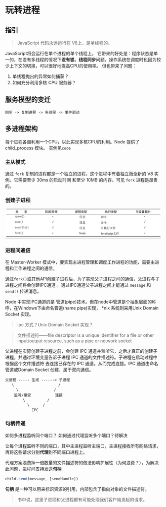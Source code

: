# 玩转进程
## 指引
> JavaScript 代码永远运行在 V8上，是单线程的。

JavaScript将会运行在单个进程的单个线程上。
它带来的好处是：程序状态是单一的，在没有多线程的情况下**没有锁、线程同步**问题，操作系统在调度时也因为较少上下文的切换，可以很好地提高CPU的使用率。
但也带来了问题：

1. 单线程抛出的异常如何捕获？
2. 如何充分利用多核 CPU 服务器？

## 服务模型的变迁
```
同步 -> 复制进程 -> 多线程 -> 事件驱动
```

## 多进程架构
每个进程各自利用一个CPU，以此实现多核CPU的利用。Node 提供了 child_process 模块。
实例见`code`

### 主从模式
通过 `fork` 复制的进程都是一个独立的进程，这个进程中有着独立而全新的 V8 实例。它需要至少 30ms 的启动时间
和至少 10MB 的内存。可见 `fork` 进程是昂贵的。
### 创建子进程
<img src="./img/method_diff.png">

### 进程间通信
在 Master-Worker 模式中，要实现主进程管理和调度工作进程的功能，需要主进程和工作进程之间的通信。


通过`fork()`或其他API创建子进程后，为了实现父子进程之间的通信，父进程与子进程之间将会创建IPC通道
。通过IPC通道父子进程之间才能通过 `message` 和 `send()` 传递消息。

Node 中实现IPC通道的是 管道(pipe)技术。但在node中管道是个抽象层面的称呼，在Windows下由命名管道(name pipe)实现，
*nix 系统则采用Unix Domain Socket 实现。

> ipc 方式？Unix Domain Socket 实现？


> 文件描述符——file descriptor is a unique identifier for a file or other input/output resource, such 
> as a pipe or network socket

父进程在实际创建子进程之前，会创建 IPC 通道并监听它，之后才真正的创建子进程，并通过环境变量告诉子进程 IPC 通道的文件描述符。子进程在启动过程中根据这个文件描述符
去连接已存在的 IPC 通道，从而完成连接。IPC 通道由命名管道或Domain Socket 创建，属于双向通信。
```
父进程 ----- 生成 ------> 子进程
   \					/
     \				  /
    监听/接受	        连接
 	    \		   /
 	      \      /
 	        IPC
```

### 句柄传递
如何多进程监听同个端口？
如何通过代理监听多个端口？待解决

让每个进程监听不同的端口，其中主进程监听主端口，主进程接收所有网络请求，再将这些请求分别**代理**到不同端口进程上。

代理方案浪费掉一倍数量的文件描述符的做法影响扩展性（为何浪费？），为解决此问题，进程间支持发送**句柄**
```js
child.send(message, [sendHandle])
```
**句柄** 是一种可以用来标识资源的引用，内部包含了指向对象的文件描述符。

> 书中说，这里子进程和父进程都有可能处理我们客户端发起的请求。









